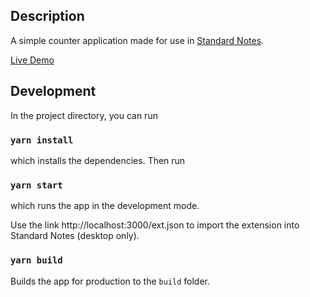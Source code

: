 


## Description

A simple counter application made for use in [Standard Notes](https://standardnotes.org/).

[Live Demo](https://ramzan.github.io/sn-counter)

## Development

In the project directory, you can run

### `yarn install`

which installs the dependencies. Then run 

### `yarn start`

which runs the app in the development mode.

Use the link http://localhost:3000/ext.json to import the extension into Standard Notes (desktop only).

### `yarn build`

Builds the app for production to the `build` folder.


